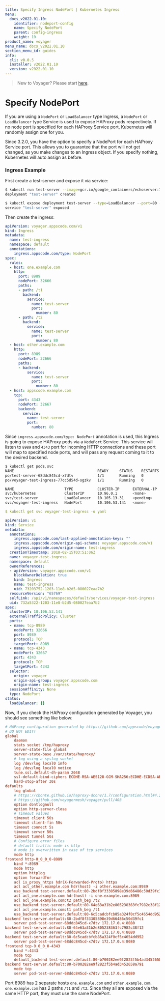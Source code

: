 ```yaml
---
title: Specify Ingress NodePort | Kubernetes Ingress
menu:
  docs_v2022.01.10:
    identifier: nodeport-config
    name: Specify NodePort
    parent: config-ingress
    weight: 10
product_name: voyager
menu_name: docs_v2022.01.10
section_menu_id: guides
info:
  cli: v0.0.5
  installer: v2022.01.10
  version: v2022.01.10
---
```


> New to Voyager? Please start [here](/docs/v2022.01.10/concepts/overview).

# Specify NodePort

If you are using a `NodePort` or `LoadBalancer` type Ingress, a `NodePort` or `LoadBalancer` type Service is used to expose HAProxy pods respectively. If no node port is specified for each HAProxy Service port, Kubernetes will randomly assign one for you.

Since 3.2.0, you have the option to specify a NodePort for each HAProxy Service port. This allows you to guarantee that the port will not get changed, as you make changes to an Ingress object. If you specify nothing, Kubernetes will auto assign as before.

### Ingress Example

First create a test-server and expose it via service:

```bash
$ kubectl run test-server --image=gcr.io/google_containers/echoserver:1.8
deployment "test-server" created

$ kubectl expose deployment test-server --type=LoadBalancer --port=80 --target-port=8080
service "test-server" exposed
```

Then create the ingress:

```yaml
apiVersion: voyager.appscode.com/v1
kind: Ingress
metadata:
  name: test-ingress
  namespace: default
  annotations:
    ingress.appscode.com/type: NodePort
spec:
  rules:
  - host: one.example.com
    http:
      port: 8989
      nodePort: 32666
      paths:
      - path: /t1
        backend:
          service:
            name: test-server
            port:
              number: 80
      - path: /t2
        backend:
          service:
            name: test-server
            port:
              number: 80
  - host: other.example.com
    http:
      port: 8989
      nodePort: 32666
      paths:
      - backend:
          service:
            name: test-server
            port:
              number: 80
  - host: appscode.example.com
    tcp:
      port: 4343
      nodePort: 32667
      backend:
        service:
          name: test-server
          port:
            number: 80
```

Since `ingress.appscode.com/type: NodePort` annotation is used, this Ingress is going to expose HAProxy pods via a `NodePort` Service. This service will listen to `8989` and `4343` port for incoming HTTP connections and these port will map to specified node ports, and will pass any request coming to it to the desired backend.

```bash
$ kubectl get pods,svc
NAME                                      READY     STATUS    RESTARTS   AGE
po/test-server-68ddc845cd-x7dtv           1/1       Running   0          23h
po/voyager-test-ingress-77cc5d54d-sgzkv   1/1       Running   0          18s

NAME                       TYPE           CLUSTER-IP      EXTERNAL-IP   PORT(S)                         AGE
svc/kubernetes             ClusterIP      10.96.0.1       <none>        443/TCP                         2d
svc/test-server            LoadBalancer   10.105.13.31    <pending>     80:30390/TCP                    1d
svc/voyager-test-ingress   NodePort       10.106.53.141   <none>        8989:32666/TCP,4343:32667/TCP   26m
```

```yaml
$ kubectl get svc voyager-test-ingress -o yaml

apiVersion: v1
kind: Service
metadata:
  annotations:
    ingress.appscode.com/last-applied-annotation-keys: ""
    ingress.appscode.com/origin-api-schema: voyager.appscode.com/v1
    ingress.appscode.com/origin-name: test-ingress
  creationTimestamp: 2018-02-15T03:51:06Z
  name: voyager-test-ingress
  namespace: default
  ownerReferences:
  - apiVersion: voyager.appscode.com/v1
    blockOwnerDeletion: true
    kind: Ingress
    name: test-ingress
    uid: 73203752-1203-11e8-b2d5-080027eaa7b2
  resourceVersion: "65769"
  selfLink: /api/v1/namespaces/default/services/voyager-test-ingress
  uid: 732a5322-1203-11e8-b2d5-080027eaa7b2
spec:
  clusterIP: 10.106.53.141
  externalTrafficPolicy: Cluster
  ports:
  - name: tcp-8989
    nodePort: 32666
    port: 8989
    protocol: TCP
    targetPort: 8989
  - name: tcp-4343
    nodePort: 32667
    port: 4343
    protocol: TCP
    targetPort: 4343
  selector:
    origin: voyager
    origin-api-group: voyager.appscode.com
    origin-name: test-ingress
  sessionAffinity: None
  type: NodePort
status:
  loadBalancer: {}
```

Now, if you check the HAProxy configuration generated by Voyager, you should see something like below:

```ini
# HAProxy configuration generated by https://github.com/appscode/voyager
# DO NOT EDIT!
global
	daemon
	stats socket /tmp/haproxy
	server-state-file global
	server-state-base /var/state/haproxy/
	# log using a syslog socket
	log /dev/log local0 info
	log /dev/log local0 notice
	tune.ssl.default-dh-param 2048
	ssl-default-bind-ciphers ECDHE-RSA-AES128-GCM-SHA256:ECDHE-ECDSA-AES128-GCM-SHA256:ECDHE-RSA-AES256-GCM-SHA384:ECDHE-ECDSA-AES256-GCM-SHA384:DHE-RSA-AES128-GCM-SHA256:DHE-DSS-AES128-GCM-SHA256:kEDH+AESGCM:ECDHE-RSA-AES128-SHA256:ECDHE-ECDSA-AES128-SHA256:ECDHE-RSA-AES128-SHA:ECDHE-ECDSA-AES128-SHA:ECDHE-RSA-AES256-SHA384:ECDHE-ECDSA-AES256-SHA384:ECDHE-RSA-AES256-SHA:ECDHE-ECDSA-AES256-SHA:DHE-RSA-AES128-SHA256:DHE-RSA-AES128-SHA:DHE-DSS-AES128-SHA256:DHE-RSA-AES256-SHA256:DHE-DSS-AES256-SHA:DHE-RSA-AES256-SHA:!aNULL:!eNULL:!EXPORT:!DES:!RC4:!3DES:!MD5:!PSK
	hard-stop-after 30s
defaults
	log global
	# https://cbonte.github.io/haproxy-dconv/1.7/configuration.html#4.2-option%20abortonclose
	# https://github.com/voyagermesh/voyager/pull/403
	option dontlognull
	option http-server-close
	# Timeout values
	timeout client 50s
	timeout client-fin 50s
	timeout connect 5s
	timeout server 50s
	timeout tunnel 50s
	# Configure error files
	# default traffic mode is http
	# mode is overwritten in case of tcp services
	mode http
frontend http-0_0_0_0-8989
	bind *:8989
	mode http
	option httplog
	option forwardfor
	acl is_proxy_https hdr(X-Forwarded-Proto) https
	acl acl_other.example.com hdr(host) -i other.example.com:8989
	use_backend test-server.default:80-2bdf8f33305898e39d66486c50d39fc1 if acl_other.example.com
	acl acl_one.example.com hdr(host) -i one.example.com:8989
	acl acl_one.example.com:t2 path_beg /t2
	use_backend test-server.default:80-64e63a31b2e805238363fc7982c38f12 if acl_one.example.com acl_one.example.com:t2
	acl acl_one.example.com:t1 path_beg /t1
	use_backend test-server.default:80-6c5cadcbfcb85a324f0cf5c4654dd952 if acl_one.example.com acl_one.example.com:t1
backend test-server.default:80-2bdf8f33305898e39d66486c50d39fc1
	server pod-test-server-68ddc845cd-x7dtv 172.17.0.4:8080
backend test-server.default:80-64e63a31b2e805238363fc7982c38f12
	server pod-test-server-68ddc845cd-x7dtv 172.17.0.4:8080
backend test-server.default:80-6c5cadcbfcb85a324f0cf5c4654dd952
	server pod-test-server-68ddc845cd-x7dtv 172.17.0.4:8080
frontend tcp-0_0_0_0-4343
	bind *:4343
	mode tcp
	default_backend test-server.default:80-b700282ee9f2823f5b4ad3452658a791
backend test-server.default:80-b700282ee9f2823f5b4ad3452658a791
	mode tcp
	server pod-test-server-68ddc845cd-x7dtv 172.17.0.4:8080
```

Port 8989 has 2 separate hosts `one.example.com` and `other.example.com`. `one.example.com` has 2 paths `/t1` and `/t2`. Since they all are exposed via the same HTTP port, they must use the same NodePort.
